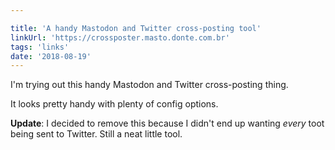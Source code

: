 ```yaml
---

title: 'A handy Mastodon and Twitter cross-posting tool'
linkUrl: 'https://crossposter.masto.donte.com.br'
tags: 'links'
date: '2018-08-19'
---
```


I'm trying out this handy Mastodon and Twitter cross-posting thing.

It looks pretty handy with plenty of config options.

**Update**: I decided to remove this because I didn't end up wanting *every* toot being sent to Twitter. Still a neat little tool. 
